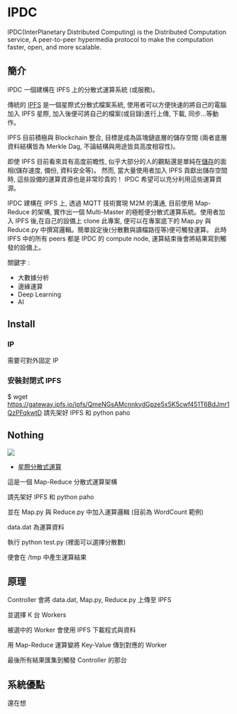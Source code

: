 # IPDC
IPDC(InterPlanetary Distributed Computing) is the Distributed Computation service, A peer-to-peer hypermedia protocol to make the computation faster, open, and more scalable.

## 簡介

IPDC 一個建構在 IPFS 上的分散式運算系統 (或服務)。

傳統的 [IPFS](https://ipfs.io/) 是一個星際式分散式檔案系統, 使用者可以方便快速的將自己的電腦加入 IPFS 星際, 加入後便可將自己的檔案(或目錄)進行上傳, 下載, 同步...等動作。

IPFS 目前積極與 Blockchain 整合, 目標是成為區塊鏈底層的儲存空間 (兩者底層資料結構皆為 Merkle Dag, 不論結構與用途皆具高度相容性)。

即使 IPFS 目前看來具有高度前瞻性, 似乎大部分的人的觀點還是單純在[儲存](#storage)的面相(儲存速度, 備份, 資料安全等)。 然而, 當大量使用者加入 IPFS 貢獻出儲存空間時, 這些設備的運算資源也是非常珍貴的！ IPDC 希望可以充分利用這些運算資源。

IPDC 建構在 IPFS 上, 透過 MQTT 技術實現 M2M 的溝通, 目前使用 Map-Reduce 的架構, 實作出一個 Multi-Master 的極輕便分散式運算系統。使用者加入 IPFS 後,在自己的設備上 clone 此專案, 便可以在專案底下的 Map.py 與 Reduce.py 中撰寫邏輯。簡單設定後(分散數與讀檔路徑等)便可觸發運算。 此時 IPFS 中的所有 peers 都是 IPDC 的 compute node, 運算結束後會將結果寫到觸發的設備上。

關鍵字 :
- 大數據分析
- 邊緣運算
- Deep Learning
- AI

## Install
### IP
需要可對外固定 IP
### 安裝封閉式 IPFS
  $ wget https://gateway.ipfs.io/ipfs/QmeNGsAMcnnkydGpze5x5K5cwf451T6BdJmr1QzPFqkwtD
請先架好 IPFS 和 python paho


## Nothing
[![](http://gateway.ipfs.io/ipfs/QmfQJez3vA7mPWRioangGM4cwsQtEvGhuZrYxq57dLJhxM)](http://ipn.io)

- [星際分散式運算](#IPDC)

這是一個 Map-Reduce 分散式運算架構

請先架好 IPFS 和 python paho

並在 Map.py 與 Reduce.py 中加入運算邏輯 (目前為 WordCount 範例)

data.dat 為運算資料

執行 python test.py (裡面可以選擇分散數)

便會在 /tmp 中產生運算結果


## 原理
Controller 會將 data.dat, Map.py, Reduce.py 上傳至 IPFS

並選擇 K 台 Workers

被選中的 Worker 會使用 IPFS 下載程式與資料

用 Map-Reduce 運算變將 Key-Value 傳到對應的 Worker

最後所有結果匯集到觸發 Controller 的那台

## 系統優點
還在想

